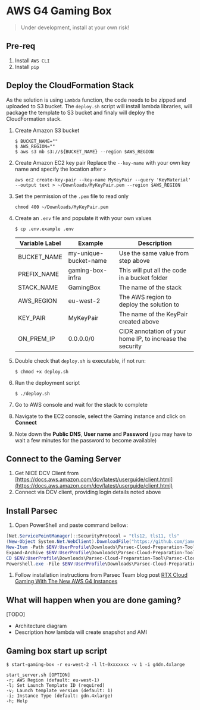 # AWS G4 Gaming Box

> Under development, install at your own risk!

## Pre-req
1. Install `AWS CLI`
1. Install `pip`

## Deploy the CloudFormation Stack
As the solution is using `Lambda` function, the code needs to be zipped and uploaded to S3 bucket. The `deploy.sh` script will install lambda libraries, will package the template to S3 bucket and finaly will deploy the CloudFormation stack.

1. Create Amazon S3 bucket
   ```
   $ BUCKET_NAME=""
   $ AWS_REGION=""
   $ aws s3 mb s3://${BUCKET_NAME} --region $AWS_REGION
   ```
1. Create Amazon EC2 key pair
   Replace the `--key-name` with your own key name and specify the location after `>`
   ```
   aws ec2 create-key-pair --key-name MyKeyPair --query 'KeyMaterial' --output text > ~/Downloads/MyKeyPair.pem --region $AWS_REGION
   ```
1. Set the permission of the `.pem` file to read only
   ```
   chmod 400 ~/Downloads/MyKeyPair.pem
   ```
1. Create an `.env` file and populate it with your own values
   
   ```
   $ cp .env.example .env
   ```
   
   |Variable Label|Example|Description|
   |--------------|-------|-----------|
   |BUCKET_NAME|my-unique-bucket-name|Use the same value from step above|
   |PREFIX_NAME|gaming-box-infra|This will put all the code in a bucket folder|
   |STACK_NAME |GamingBox|The name of the stack|
   |AWS_REGION |eu-west-2|The AWS region to deploy the solution to|
   |KEY_PAIR   |MyKeyPair|The name of the KeyPair created above|
   |ON_PREM_IP |0.0.0.0/0|CIDR annotation of your home IP, to increase the security|
   
1. Double check that `deploy.sh` is executable, if not run:
   ```
   $ chmod +x deploy.sh
   ```
1. Run the deployment script
   ```
   $ ./deploy.sh
   ```
1. Go to AWS console and wait for the stack to complete
1. Navigate to the EC2 console, select the Gaming instance and click on **Connect**
1. Note down the **Public DNS**, **User name** and **Password** (you may have to wait a few minutes for the password to become available)

## Connect to the Gaming Server
1. Get NICE DCV Client from [https://docs.aws.amazon.com/dcv/latest/userguide/client.html](https://docs.aws.amazon.com/dcv/latest/userguide/client.html)
1. Connect via DCV client, providing login details noted above

## Install Parsec
1. Open PowerShell and paste command bellow:
```powershell
[Net.ServicePointManager]::SecurityProtocol = "tls12, tls11, tls"  
(New-Object System.Net.WebClient).DownloadFile("https://github.com/jamesstringerparsec/Parsec-Cloud-Preparation-Tool/archive/master.zip","$ENV:UserProfile\Downloads\Parsec-Cloud-Preparation-Tool.zip")  
New-Item -Path $ENV:UserProfile\Downloads\Parsec-Cloud-Preparation-Tool -ItemType Directory  
Expand-Archive $ENV:UserProfile\Downloads\Parsec-Cloud-Preparation-Tool.Zip -DestinationPath $ENV:UserProfile\Downloads\Parsec-Cloud-Preparation-Tool  
CD $ENV:UserProfile\Downloads\Parsec-Cloud-Preparation-Tool\Parsec-Cloud-Preparation-Tool-master\  
Powershell.exe -File $ENV:UserProfile\Downloads\Parsec-Cloud-Preparation-Tool\Parsec-Cloud-Preparation-Tool-master\Loader.ps1

```
1. Follow installation instructions from Parsec Team blog post [RTX Cloud Gaming With The New AWS G4 Instances](https://blog.parsecgaming.com/rtx-cloud-gaming-with-the-new-aws-g4-instances-11d1c60c2d09)

## What will happen when you are done gaming?
[TODO]
- Architecture diagram
- Description how lambda will create snapshot and AMI

## Gaming box start up script

    $ start-gaming-box -r eu-west-2 -l lt-0xxxxxxx -v 1 -i g4dn.4xlarge
    
    start_server.sh [OPTION]
    -r; AWS Region (default: eu-west-1)
    -l; Set Launch Template ID (required)
    -v; Launch template version (default: 1)
    -i; Instance Type (default: gdn.4xlarge)
    -h; Help
    